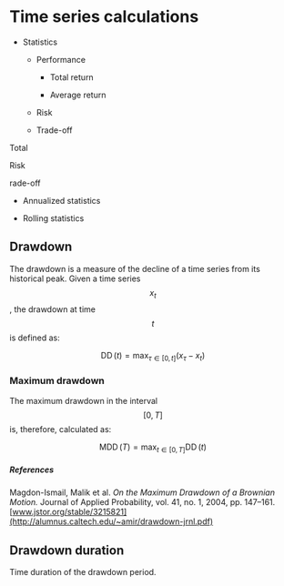 # Time series calculations

* Statistics

  * Performance

    * Total return

    * Average return

  * Risk

  * Trade-off

Total

Risk

rade-off



* Annualized statistics

* Rolling statistics



## Drawdown

The drawdown is a measure of the decline of a time series from its historical peak. Given a time series $$x_t$$, the drawdown at time $$t$$ is defined as:


$$
\operatorname{DD}(t) = \max_{\tau \in [0,t]}(x_\tau-x_{t})
$$


### Maximum drawdown

The maximum drawdown in the interval $$[0,T]$$ is, therefore, calculated as:


$$
\operatorname{MDD}(T)=\max_{t\in [0,T]} \operatorname{DD}(t)
$$


##### References

Magdon-Ismail, Malik et al. _On the Maximum Drawdown of a Brownian Motion._ Journal of Applied Probability, vol. 41, no. 1, 2004, pp. 147–161. [www.jstor.org/stable/3215821](http://alumnus.caltech.edu/~amir/drawdown-jrnl.pdf)

## Drawdown duration

Time duration of the drawdown period.

